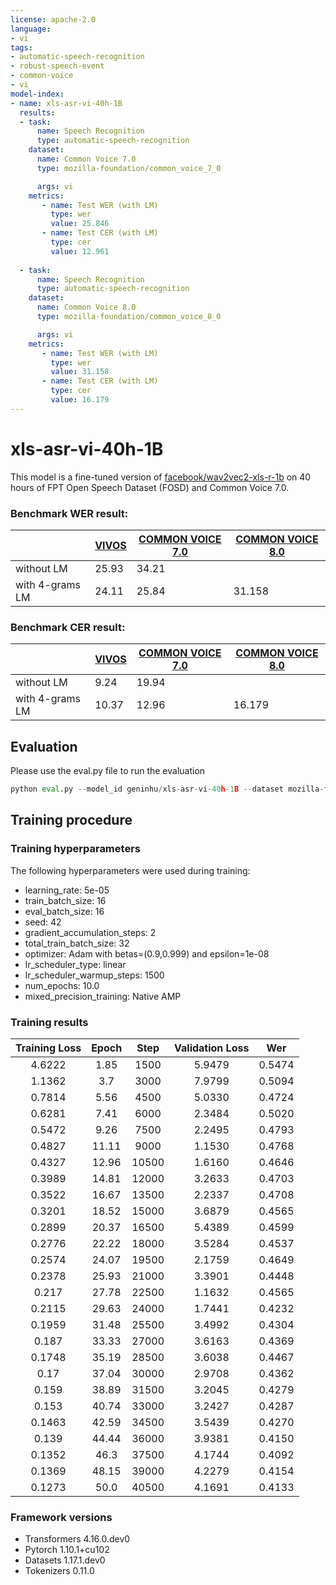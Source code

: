 ```yaml
---
license: apache-2.0
language:
- vi
tags:
- automatic-speech-recognition
- robust-speech-event
- common-voice
- vi
model-index:
- name: xls-asr-vi-40h-1B
  results:
  - task: 
      name: Speech Recognition
      type: automatic-speech-recognition
    dataset:
      name: Common Voice 7.0
      type: mozilla-foundation/common_voice_7_0

      args: vi
    metrics:
       - name: Test WER (with LM)
         type: wer
         value: 25.846
       - name: Test CER (with LM)
         type: cer
         value: 12.961
         
  - task: 
      name: Speech Recognition
      type: automatic-speech-recognition
    dataset:
      name: Common Voice 8.0
      type: mozilla-foundation/common_voice_8_0

      args: vi
    metrics:
       - name: Test WER (with LM)
         type: wer
         value: 31.158
       - name: Test CER (with LM)
         type: cer
         value: 16.179
---
```



# xls-asr-vi-40h-1B

This model is a fine-tuned version of [facebook/wav2vec2-xls-r-1b](https://huggingface.co/facebook/wav2vec2-xls-r-1b) on 40 hours of FPT Open Speech Dataset (FOSD) and Common Voice 7.0.

### Benchmark WER result:
| | [VIVOS](https://huggingface.co/datasets/vivos) | [COMMON VOICE 7.0](https://huggingface.co/datasets/mozilla-foundation/common_voice_7_0) | [COMMON VOICE 8.0](https://huggingface.co/datasets/mozilla-foundation/common_voice_8_0)
|---|---|---|---|
|without LM| 25.93 | 34.21 |
|with 4-grams LM| 24.11 | 25.84 | 31.158 |

### Benchmark CER result:
| | [VIVOS](https://huggingface.co/datasets/vivos) | [COMMON VOICE 7.0](https://huggingface.co/datasets/mozilla-foundation/common_voice_7_0) | [COMMON VOICE 8.0](https://huggingface.co/datasets/mozilla-foundation/common_voice_8_0)
|---|---|---|---|
|without LM| 9.24 | 19.94 |
|with 4-grams LM| 10.37 | 12.96 | 16.179 |

## Evaluation

Please use the eval.py file to run the evaluation

```python
python eval.py --model_id geninhu/xls-asr-vi-40h-1B --dataset mozilla-foundation/common_voice_7_0 --config vi --split test --log_outputs
```

## Training procedure

### Training hyperparameters

The following hyperparameters were used during training:
- learning_rate: 5e-05
- train_batch_size: 16
- eval_batch_size: 16
- seed: 42
- gradient_accumulation_steps: 2
- total_train_batch_size: 32
- optimizer: Adam with betas=(0.9,0.999) and epsilon=1e-08
- lr_scheduler_type: linear
- lr_scheduler_warmup_steps: 1500
- num_epochs: 10.0
- mixed_precision_training: Native AMP

### Training results

| Training Loss | Epoch | Step  | Validation Loss | Wer    |
|:-------------:|:-----:|:-----:|:---------------:|:------:|
| 4.6222        | 1.85  | 1500  | 5.9479          | 0.5474 |
| 1.1362        | 3.7   | 3000  | 7.9799          | 0.5094 |
| 0.7814        | 5.56  | 4500  | 5.0330          | 0.4724 |
| 0.6281        | 7.41  | 6000  | 2.3484          | 0.5020 |
| 0.5472        | 9.26  | 7500  | 2.2495          | 0.4793 |
| 0.4827        | 11.11 | 9000  | 1.1530          | 0.4768 |
| 0.4327        | 12.96 | 10500 | 1.6160          | 0.4646 |
| 0.3989        | 14.81 | 12000 | 3.2633          | 0.4703 |
| 0.3522        | 16.67 | 13500 | 2.2337          | 0.4708 |
| 0.3201        | 18.52 | 15000 | 3.6879          | 0.4565 |
| 0.2899        | 20.37 | 16500 | 5.4389          | 0.4599 |
| 0.2776        | 22.22 | 18000 | 3.5284          | 0.4537 |
| 0.2574        | 24.07 | 19500 | 2.1759          | 0.4649 |
| 0.2378        | 25.93 | 21000 | 3.3901          | 0.4448 |
| 0.217         | 27.78 | 22500 | 1.1632          | 0.4565 |
| 0.2115        | 29.63 | 24000 | 1.7441          | 0.4232 |
| 0.1959        | 31.48 | 25500 | 3.4992          | 0.4304 |
| 0.187         | 33.33 | 27000 | 3.6163          | 0.4369 |
| 0.1748        | 35.19 | 28500 | 3.6038          | 0.4467 |
| 0.17          | 37.04 | 30000 | 2.9708          | 0.4362 |
| 0.159         | 38.89 | 31500 | 3.2045          | 0.4279 |
| 0.153         | 40.74 | 33000 | 3.2427          | 0.4287 |
| 0.1463        | 42.59 | 34500 | 3.5439          | 0.4270 |
| 0.139         | 44.44 | 36000 | 3.9381          | 0.4150 |
| 0.1352        | 46.3  | 37500 | 4.1744          | 0.4092 |
| 0.1369        | 48.15 | 39000 | 4.2279          | 0.4154 |
| 0.1273        | 50.0  | 40500 | 4.1691          | 0.4133 |


### Framework versions

- Transformers 4.16.0.dev0
- Pytorch 1.10.1+cu102
- Datasets 1.17.1.dev0
- Tokenizers 0.11.0
